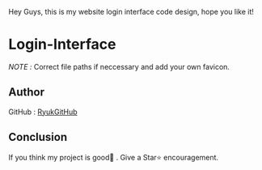 Hey Guys, this is my website login interface code design, hope you like it!

# Login-Interface


*NOTE :* Correct file paths if neccessary and add your own favicon.


## Author

GitHub : [RyukGitHub](https://github.com/RyukGitHub)

## Conclusion

If you think my project is good👏 . Give a Star⭐ encouragement.

